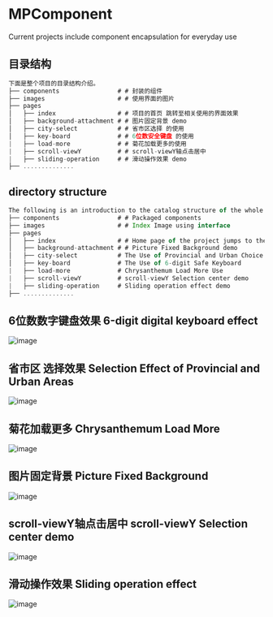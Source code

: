 # MPComponent
Current projects include component encapsulation for everyday use
## 目录结构 
```js
下面是整个项目的目录结构介绍。
├── components                # # 封装的组件
├── images                    # # 使用界面的图片
├── pages
│   ├── index                 # # 项目的首页 跳转至相关使用的界面效果
│   ├── background-attachment # # 图片固定背景 demo
│   ├── city-select           # # 省市区选择 的使用
│   ├── key-board             # # 6位数安全键盘 的使用
|   ├── load-more             # # 菊花加载更多的使用
|   ├── scroll-viewY          # # scroll-viewY轴点击居中
|   ├── sliding-operation     # # 滑动操作效果 demo
├── ..............           
```
## directory structure 
```js
The following is an introduction to the catalog structure of the whole project。
├── components                # # Packaged components
├── images                    # # Index Image using interface
├── pages
│   ├── index                 # # Home page of the project jumps to the relevant user interface effect
│   ├── background-attachment # # Picture Fixed Background demo
│   ├── city-select           # The Use of Provincial and Urban Choice
│   ├── key-board             # The Use of 6-digit Safe Keyboard
|   ├── load-more             # Chrysanthemum Load More Use
|   ├── scroll-viewY          # scroll-viewY Selection center demo
|   ├── sliding-operation     # Sliding operation effect demo
├── ..............           
```
## 6位数数字键盘效果           6-digit digital keyboard effect
![image](https://upload-images.jianshu.io/upload_images/7465865-1485ded5d729692a.gif?imageMogr2/auto-orient/strip)
## 省市区 选择效果             Selection Effect of Provincial and Urban Areas
![image](https://upload-images.jianshu.io/upload_images/7465865-6d8febb833f8a1cd.gif?imageMogr2/auto-orient/strip)
## 菊花加载更多                Chrysanthemum Load More
![image](https://upload-images.jianshu.io/upload_images/7465865-30817c206665cdec.gif?imageMogr2/auto-orient/strip)
## 图片固定背景                Picture Fixed Background
![image](https://upload-images.jianshu.io/upload_images/7465865-7f1d9e92a2e8648c.gif?imageMogr2/auto-orient/strip)
## scroll-viewY轴点击居中      scroll-viewY Selection center demo
![image](https://upload-images.jianshu.io/upload_images/7465865-747c99e83d01f395.gif?imageMogr2/auto-orient/strip)
## 滑动操作效果                Sliding operation effect
![image](https://upload-images.jianshu.io/upload_images/7465865-741743bfe7054938.gif?imageMogr2/auto-orient/strip)

